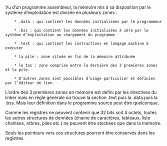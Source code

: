 Vu d’un programme assembleur, la mémoire mis à sa disposition par le système d’exploitation est divisée en plusieurs zones : 

        * .data : qui contient les données initialisées par le programmeur
        
        * .bss : qui contient les données initialisées à zéro par le système d’exploitation au chargement du programme
        
        * .text : qui contient les instructions en langage machine à exécuter
        
        * la pile : zone située en fin de la mémoire attribuée
        
        * le tas : zone comprise entre la dernière des 3 premières zones et la pile.
        
        * D’autres zones sont possibles d’usage particulier et définies par l’éditeur de lien.
        
L’ordre des 3 premières zones en mémoire est défini par les directives du linker mais en règle générale on trouve la section .text puis la .data puis la .bss. Mais leur définition dans le programme source peut être quelconque.

Comme les registres ne peuvent contenir que 32 bits soit 4 octets, toutes les autres structures de données (chaine de caractères, tableaux, liste chainées, arbres, piles etc.) ne peuvent être stockées que dans la mémoire.

Seuls les pointeurs vers ces structures pourront être conservés dans les registres.
